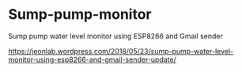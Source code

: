 # Sump-pump-monitor
Sump pump water level monitor using ESP8266 and Gmail sender

https://jeonlab.wordpress.com/2018/05/23/sump-pump-water-level-monitor-using-esp8266-and-gmail-sender-update/
